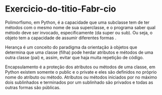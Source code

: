 # Exercicio-do-titio-Fabr-cio

Polimorfismo, em Python, é a capacidade que uma subclasse tem de ter métodos com o mesmo nome de sua superclasse,
e o programa saber qual método deve ser invocado, especificamente (da super ou sub).
Ou seja, o objeto tem a capacidade de assumir diferentes formas .


Herança é um conceito do paradigma da orientação à objetos que determina que uma classe (filha)
pode herdar atributos e métodos de uma outra classe (pai) e, assim, evitar que haja muita repetição de código.


Encapsulamento é a proteção dos atributos ou métodos de uma classe, em Python existem somente o public e o private e eles são definidos no próprio nome do atributo ou método.
Atributos ou métodos iniciados por no máximo dois sublinhados e terminados por um sublinhado são privados e todas as
outras formas são públicas.
